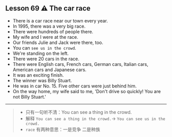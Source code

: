 ## Lesson 69 ⚠ The car race

- There is a car race near our town every year.
- In 1995, there was a very big race.
- There were hundreds of people there.
- My wife and I were at the race.
- Our friends Julie and Jack were there, too.
- You can `see us in the crowd`.
- We're standing on the left.
- There were 20 cars in the race.
- There were English cars, French cars, German cars, Italian cars, American cars and Japanese cars.
- It was an exciting finish.
- The winner was Billy Stuart.
- He was in car No. 15. Five other cars were just behind him.
- On the way home, my wife said to me, 'Don't drive so quickly! You are not Billy Stuart.'

---

> - 只有一句听不清：You can see a thing in the crowd.
> - 解释 `You can see a thing in the crowd.`-> `You can see us in the crowd.`
> - `race` 有两种意思：一是竞争 二是种族